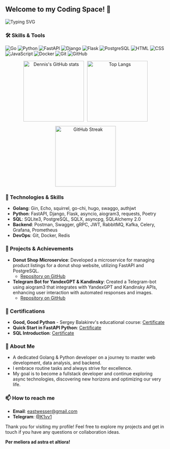 ## Welcome to my Coding Space! 🌟

![Typing SVG](https://readme-typing-svg.demolab.com?font=Fira+Code&size=24&pause=1000&color=FF8C00&width=435&lines=Greetings%2C+fellows!+👋;Welcome+to+my+GitHub+profile!)

### 🛠 Skills & Tools

![Go](https://img.shields.io/badge/-Go-000?&logo=Go)
![Python](https://img.shields.io/badge/-Python-000?&logo=Python)
![FastAPI](https://img.shields.io/badge/-FastAPI-000?&logo=FastAPI)
![Django](https://img.shields.io/badge/-Django-000?&logo=Django)
![Flask](https://img.shields.io/badge/-Flask-000?&logo=Flask)
![PostgreSQL](https://img.shields.io/badge/-PostgreSQL-000?&logo=PostgreSQL)
![HTML](https://img.shields.io/badge/-HTML-000?&logo=HTML5)
![CSS](https://img.shields.io/badge/-CSS-000?&logo=CSS3)
![JavaScript](https://img.shields.io/badge/-JavaScript-000?&logo=JavaScript)
![Docker](https://img.shields.io/badge/-Docker-000?&logo=Docker)
![Git](https://img.shields.io/badge/-Git-000?&logo=Git)
![GitHub](https://img.shields.io/badge/-GitHub-000?&logo=GitHub)

<p align="center" style="display: flex; justify-content: center; gap: 10px; flex-wrap: wrap;">
  <img src="https://github-readme-stats.vercel.app/api?username=Eastwesser&show_icons=true&theme=radical" alt="Dennis's GitHub stats" height="190" />
  <img src="https://github-readme-stats.vercel.app/api/top-langs/?username=Eastwesser&layout=compact&theme=radical" alt="Top Langs" height="190" />
</p>
<p align="center">
  <img src="https://github-readme-streak-stats.herokuapp.com/?user=Eastwesser&theme=radical" alt="GitHub Streak" height="190" />
</p>


### 🔧 Technologies & Skills
- **Golang**: Gin, Echo, squirrel, go-chi, hugo, swaggo, authjwt
- **Python**: FastAPI, Django, Flask, asyncio, aiogram3, requests, Poetry
- **SQL**: SQLite3, PostgreSQL, SQLX, asyncpg, SQLAlchemy 2.0
- **Backend**: Postman, Swagger, gRPC, JWT, RabbitMQ, Kafka, Celery, Grafana, Prometheus
- **DevOps**: Git, Docker, Redis 

### 🌟 Projects & Achievements
- **Donut Shop Microservice**: Developed a microservice for managing product listings for a donut shop website, utilizing FastAPI and PostgreSQL.
  - [Repository on GitHub](https://github.com/Eastwesser/DonServalApi)
- **Telegram Bot for YandexGPT & Kandinsky**: Created a Telegram-bot using aiogram3 that integrates with YandexGPT and Kandinsky APIs, enhancing user interaction with automated responses and images.
  - [Repository on GitHub](https://github.com/Eastwesser/CloudMiu)

### 📜 Certifications
- **Good, Good Python** - Sergey Balakirev's educational course: [Certificate](https://stepik.org/cert/2165774)
- **Quick Start in FastAPI Python**: [Certificate](https://stepik.org/cert/2363817)
- **SQL Introduction**: [Certificate](https://stepik.org/cert/2336687)

### 💬 About Me
- A dedicated Golang & Python developer on a journey to master web development, data analysis, and backend.
- I embrace routine tasks and always strive for excellence.
- My goal is to become a fullstack developer and continue exploring async technologies, discovering new horizons and optimizing our very life.

### 📫 How to reach me
- **Email**: eastwesser@gmail.com
- **Telegram**: [@K1vv1](https://t.me/K1vv1)

Thank you for visiting my profile! 
Feel free to explore my projects and get in touch if you have any questions or collaboration ideas.

**Per meliora ad astra et altiora!**
